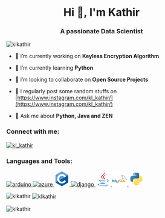<h1 align="center">Hi 👋, I'm Kathir</h1>
<h3 align="center">A passionate Data Scientist</h3>

<p align="left"> <img src="https://komarev.com/ghpvc/?username=klkathir&label=Profile%20views&color=0e75b6&style=flat" alt="klkathir" /> </p>

- 🔭 I’m currently working on **Keyless Encryption Algorithm**

- 🌱 I’m currently learning **Python**

- 👯 I’m looking to collaborate on **Open Source Projects**

- 📝 I regularly post some random stuffs on [https://www.instagram.com/kl_kathir/](https://www.instagram.com/kl_kathir/)

- 💬 Ask me about **Python, Java and ZEN**

<h3 align="left">Connect with me:</h3>
<p align="left">
<a href="https://instagram.com/kl_kathir" target="blank"><img align="center" src="https://raw.githubusercontent.com/rahuldkjain/github-profile-readme-generator/master/src/images/icons/Social/instagram.svg" alt="kl_kathir" height="30" width="40" /></a>
</p>

<h3 align="left">Languages and Tools:</h3>
<p align="left"> <a href="https://www.arduino.cc/" target="_blank" rel="noreferrer"> <img src="https://cdn.worldvectorlogo.com/logos/arduino-1.svg" alt="arduino" width="40" height="40"/> </a> <a href="https://azure.microsoft.com/en-in/" target="_blank" rel="noreferrer"> <img src="https://www.vectorlogo.zone/logos/microsoft_azure/microsoft_azure-icon.svg" alt="azure" width="40" height="40"/> </a> <a href="https://www.cprogramming.com/" target="_blank" rel="noreferrer"> <img src="https://raw.githubusercontent.com/devicons/devicon/master/icons/c/c-original.svg" alt="c" width="40" height="40"/> </a> <a href="https://www.djangoproject.com/" target="_blank" rel="noreferrer"> <img src="https://cdn.worldvectorlogo.com/logos/django.svg" alt="django" width="40" height="40"/> </a> <a href="https://www.java.com" target="_blank" rel="noreferrer"> <img src="https://raw.githubusercontent.com/devicons/devicon/master/icons/java/java-original.svg" alt="java" width="40" height="40"/> </a> <a href="https://www.mysql.com/" target="_blank" rel="noreferrer"> <img src="https://raw.githubusercontent.com/devicons/devicon/master/icons/mysql/mysql-original-wordmark.svg" alt="mysql" width="40" height="40"/> </a> <a href="https://www.python.org" target="_blank" rel="noreferrer"> <img src="https://raw.githubusercontent.com/devicons/devicon/master/icons/python/python-original.svg" alt="python" width="40" height="40"/> </a> </p>

<p><img align="left" src="https://github-readme-stats.vercel.app/api/top-langs?username=klkathir&show_icons=true&locale=en&layout=compact" alt="klkathir" /></p>

<p>&nbsp;<img align="center" src="https://github-readme-stats.vercel.app/api?username=klkathir&show_icons=true&locale=en" alt="klkathir" /></p>

<p><img align="center" src="https://github-readme-streak-stats.herokuapp.com/?user=klkathir&" alt="klkathir" /></p>
